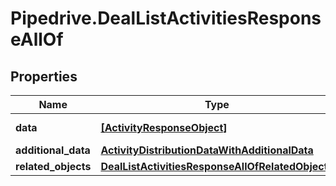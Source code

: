 # Pipedrive.DealListActivitiesResponseAllOf

## Properties

Name | Type | Description | Notes
------------ | ------------- | ------------- | -------------
**data** | [**[ActivityResponseObject]**](ActivityResponseObject.md) | The array of activities | [optional] 
**additional_data** | [**ActivityDistributionDataWithAdditionalData**](ActivityDistributionDataWithAdditionalData.md) |  | [optional] 
**related_objects** | [**DealListActivitiesResponseAllOfRelatedObjects**](DealListActivitiesResponseAllOfRelatedObjects.md) |  | [optional] 


